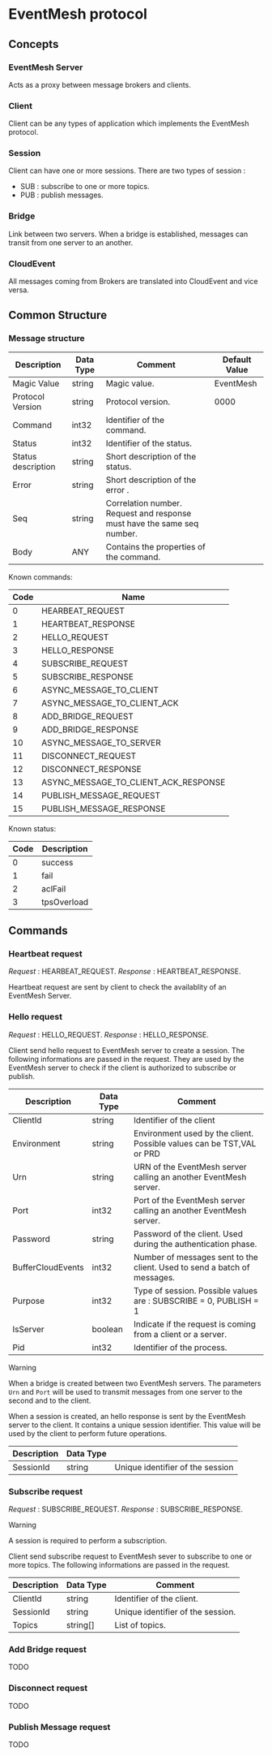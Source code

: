 # EventMesh protocol

## Concepts

### EventMesh Server

Acts as a proxy between message brokers and clients.

### Client

Client can be any types of application which implements the EventMesh protocol.

### Session

Client can have one or more sessions. 
There are two types of session :
* SUB : subscribe to one or more topics.
* PUB : publish messages.

### Bridge

Link between two servers.
When a bridge is established, messages can transit from one server to an another.

### CloudEvent

All messages coming from Brokers are translated into CloudEvent and vice versa.

## Common Structure

### Message structure

| Description        | Data Type | Comment                                                                       | Default Value |
| ------------------ | --------- | ----------------------------------------------------------------------------- | ------------- |
| Magic Value        | string    | Magic value. 								                                 | EventMesh     |
| Protocol Version   | string    | Protocol version.                                                             | 0000          |
| Command            | int32  	 | Identifier of the command.                                                    |               |
| Status             | int32     | Identifier of the status.                                                     |               |
| Status description | string    | Short description of the status.                                              |               |
| Error              | string    | Short description of the error .                                              |               |
| Seq                | string    | Correlation number. Request and response must have the same seq number.       |               |
| Body               | ANY       | Contains the properties of the command.                                       |               |

Known commands:

| Code | Name                                 |
| ---- | ------------------------------------ |
| 0    | HEARBEAT_REQUEST                     |
| 1    | HEARTBEAT_RESPONSE                   |
| 2    | HELLO_REQUEST                        |
| 3    | HELLO_RESPONSE                       |
| 4    | SUBSCRIBE_REQUEST                    |
| 5    | SUBSCRIBE_RESPONSE                   |
| 6    | ASYNC_MESSAGE_TO_CLIENT              |
| 7    | ASYNC_MESSAGE_TO_CLIENT_ACK          |
| 8    | ADD_BRIDGE_REQUEST                   |
| 9    | ADD_BRIDGE_RESPONSE                  |
| 10   | ASYNC_MESSAGE_TO_SERVER              |
| 11   | DISCONNECT_REQUEST                   |
| 12   | DISCONNECT_RESPONSE                  |
| 13   | ASYNC_MESSAGE_TO_CLIENT_ACK_RESPONSE |
| 14   | PUBLISH_MESSAGE_REQUEST              |
| 15   | PUBLISH_MESSAGE_RESPONSE             |

Known status:

| Code | Description |
| ---- | ----------- |
| 0    | success     |
| 1    | fail        |
| 2    | aclFail     |
| 3    | tpsOverload |

## Commands

### Heartbeat request

*Request* : HEARBEAT_REQUEST.
*Response* : HEARTBEAT_RESPONSE.

Heartbeat request are sent by client to check the availablity of an EventMesh Server.

### Hello request

*Request* : HELLO_REQUEST.
*Response* : HELLO_RESPONSE.

Client send hello request to EventMesh server to create a session.
The following informations are passed in the request. They are used by the EventMesh server to check if the client is authorized to subscribe or publish.

| Description       | Data Type | Comment                                                                                                                       |
| ----------------- | --------- | ----------------------------------------------------------------------------------------------------------------------------- |
| ClientId          | string    | Identifier of the client                                                                                                      |
| Environment       | string    | Environment used by the client. Possible values can be TST,VAL or PRD                                                         |
| Urn               | string    | URN of the EventMesh server calling an another EventMesh server.                                                              |
| Port              | int32     | Port of the EventMesh server calling an another EventMesh server.                                                             |
| Password          | string    | Password of the client. Used during the authentication phase.                                                                 |
| BufferCloudEvents | int32     | Number of messages sent to the client. Used to send a batch of messages.                                                      |
| Purpose           | int32     | Type of session. Possible values are : SUBSCRIBE = 0, PUBLISH = 1                                                             |
| IsServer          | boolean   | Indicate if the request is coming from a client or a server.                                                                  |
| Pid               | int32     | Identifier of the process.                                                                                                    |

> [!WARNING]
> When a bridge is created between two EventMesh servers. The parameters `Urn` and `Port` will be used to transmit messages from one server to the second and to the client.

When a session is created, an hello response is sent by the EventMesh server to the client.
It contains a unique session identifier. This value will be used by the client to perform future operations.

| Description | Data Type |                                  |
| ----------- | --------- | -------------------------------- |
| SessionId   | string    | Unique identifier of the session |

### Subscribe request

*Request* : SUBSCRIBE_REQUEST.
*Response* : SUBSCRIBE_RESPONSE.

> [!WARNING]
> A session is required to perform a subscription.

Client send subscribe request to EventMesh sever to subscribe to one or more topics.
The following informations are passed in the request.

| Description | Data Type | Comment                            |
| ----------- | --------- | ---------------------------------- |
| ClientId    | string    | Identifier of the client.          |
| SessionId   | string    | Unique identifier of the session.  |
| Topics      | string[]  | List of topics.                    |

### Add Bridge request

TODO

### Disconnect request

TODO

### Publish Message request

TODO